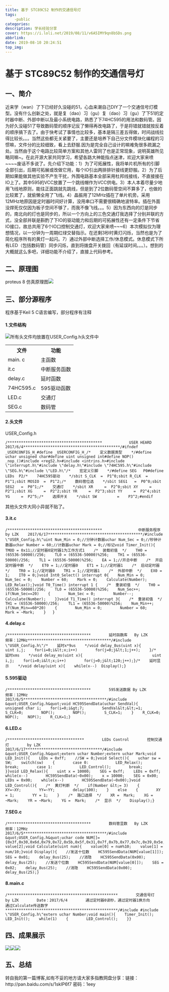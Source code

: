 ```yaml
---
title: 基于 STC89C52 制作的交通信号灯
tags: 
    -public
categories: 
description: 学长经验分享
cover: https://i.loli.net/2019/08/11/v6A5IMY9qn8bSDs.png
abbrlink: 
date: 2019-08-10 20:24:51
top_img: 
---
```

# 基于 STC89C52 制作的交通信号灯
<h2>一、简介</h2>近来学（wan）了下已经好久没碰的51，心血来潮自己DIY了一个交通信号灯模型。没有什么创新之处，就是复（dao）习（gu）复（dao）习（gu）了下51的定时器中断、外部中断以及最小系统电路，熟悉了下74HC595的用法和数码管。因为好久没碰51了导致数码管的顺序记反了懒得再改电路了，于是将错就错就按反着的顺序搞下去了。由于快考试了事情也比较多，基本是隔三差五得做，时间战线拉得比较长。。。当然这些都无关紧要了，主要还是培养下自己分文件模块化编程的习惯嘛，文件分的比较细致，看上去舒服.<!--more-->因为是完全自己设计的嘛难免很多疏漏之处。当然由于这个电路比较简单方案和其他人雷同了也是正常现象，说明英雄所见略同嘛~。在此开源大家共同学习，希望各路大神能指点迷津，欢迎大家来喷~~~~废话不多说了。先介绍下功能：1）为了可拓展性，我将单片机所有的引脚全部引出，后期可拓展或改做它用，每个IO引出两排排针接线更舒服。2）为了后期如果能做其他实验不产生干扰，外围电路基本全部采用杜邦线接线，不直接接在IO上了。其中595的VCC放置了一个跳线帽作为VCC供电。3）本人本着尽量少地用飞线地原则，能往正面跳就先跳线，但是到了2位数码管空间不算多了，也做的比较累了，就偷懒全用了飞线。4）晶振用了12MHz插在了单片机旁。采用12MHz地原因是定时器时间好计算，没用串口不需要很精确地波特率。插在外面没焊死仅仅因为板子空间不够了，而我不像飞线。。。5）因为东西向的灯是同步的，南北向的灯也是同步的，所以一个方向上的三色交通灯我选择了分别并联的方式，没全部并联是斟酌了下IO的驱动能力和后期的可拓展性还有一定条件下节省IO接口，故总共用了6个IO口控制交通灯，欢迎大家来喷~~~6）本次模拟仅为理想情况，以一分钟为一周期红绿交替指示。在还剩3秒时黄灯闪烁，当然也是为了简化程序所有的黄灯一起闪。7）通过外部中断选择工作/休息模式。休息模式下所有LED（包括数码管）同步闪烁，直到将拨盘开关拨回（有延误时间。。。）。想到的大概就这么多吧，详细功能不介绍了，直接上代码参考。<h2>二、原理图</h2>proteus 8 仿真原理图<img src=\"https://i.loli.net/2019/08/11/v6A5IMY9qn8bSDs.png"  /><h2>三、部分源程序</h2>程序基于Keil 5 C语言编写，部分程序有注释<h4>1.文件结构</h4><img src=\"https://i.loli.net/2019/08/11/nNWlhJEsK1tPeTV.png"  />所有头文件均放置在USER_Config.h头文件中<table><tbody><tr><th>文件</th><th align=\"center\">功能</th></tr><tr><td>main. c</td><td align=\"center\">主函数</td></tr><tr><td>it.c</td><td align=\"center\">中断服务函数</td></tr><tr><td>delay.c</td><td align=\"center\">延时函数</td></tr><tr><td>74HC595.c</td><td align=\"center\">595驱动函数</td></tr><tr><td>LED.c</td><td align=\"center\">交通灯</td></tr><tr><td>SEG.c</td><td align=\"center\">数码管</td></tr></tbody></table><h4>2.头文件</h4>USER_Config.h<pre class=\"line-numbers prism-highlight\"><code class=\"language-c\">/******************************************            USER HEARD      2017/6/4*******************************************/#ifndef _USERCONFIG_H_#define _USERCONFIG_H_/*    定义数据类型    */#define uchar unsigned char#define uint unsigned int#define NOP() _nop_()#include &lt;reg52.h&gt;#include &lt;intrins.h&gt;#include \"interrupt.h\"#include \"delay.h\"#include \"74HC595.h\"#include \"SEG.h\"#include \"LED.h\"/*    宏定义引脚    */#define SEG   P0#define LEDs  P2/*    74HC595驱动    */sbit S_CLK  =  P1^0;sbit R_CLK  =  P1^1;sbit MOSIO  =  P1^2;/*    数码管位选    */sbit SEG1   =  P0^0;sbit SEG2   =  P0^1;/*    交通灯    */sbit XR     =  P2^0;sbit XY     =  P2^1;sbit XG     =  P2^2;sbit YR     =  P2^3;sbit YY     =  P2^4;sbit YG     =  P2^5;/*    选择开关    */sbit SW         =    P3^2;#endif</code></pre>其他头文件大同小异就不贴了。<h4>3.it.c</h4><pre class=\"line-numbers prism-highlight\"><code class=\"language-c\">/******************************************                中断服务程序                by LZK    2017/6/17******************************************/#include \"USER_Config.h\"uint Num_Min = 0;//分钟计数器uchar Num_Sec = 0;//秒钟计数器uchar Number = 60;//计数器uchar Mark = 0;//标记void Timer_Init(){    TMOD = 0x11;//定时器0定时器1为工作方式1    /*  装载初值  */    TH0 = (65536-50000)/256;    TL0 = (65536-50000)%256;    TH1 = (65536-50000)/256;    TL1 = (65536-50000)%256;    EA = 1;//开总中断    /*  开启定时器中断  */    ET0 = 1;//定时器0    ET1 = 1;//定时器1    /*  启动定时器  */    TR0 = 1;//定时器0    TR1 = 1;//定时器1    /*  外部中断  */    EX0 = 1;    IT0 = 0;}void Int0_Select() interrupt 0{    Num_Min = 0;    Num_Sec = 0;    Number = 60;    Mark = 0;    Calculate(Number);    LED_Relax();}void T0_Time() interrupt 1 {    /*  重装初值  */    TH0 = (65536-50000)/256;    TL0 = (65536-50000)%256;    Num_Sec++;    if(Num_Sec==20)    {        Num_Sec = 0;        Number--;        Calculate(Number);    }}void T1_Time() interrupt 3{    /*  重装初值  */    TH1 = (65536-50000)/256;    TL1 = (65536-50000)%256;    Num_Min++;    if(Num_Min==60*20)    {        Num_Min = 0;        Number = 60;        Mark = ~Mark;    }   }</code></pre><h4>4.delay.c</h4><pre class=\"line-numbers prism-highlight\"><code class=\"language-c\">/*************************************        延时函数库   By LZK        频率：12MHz*************************************/#include \"USER_Config.h\"/*    延时x*9us    */void delay_8us(uint x){                               uint i,j;    for(i=0;i&amp;lt;x;i++)        for(j=0;j&amp;lt;1;j++);    }/*    延时xms    */void delay_ms(uint x){                               uint i,j;    for(i=0;i&amp;lt;x;i++)        for(j=0;j&amp;lt;120;j++);}/*    延时显示    */void delay(uint x){    while(x--)  Display();}</code></pre><h4>5.595驱动</h4><pre class=\"line-numbers prism-highlight\"><code class=\"language-c\">/*************************************        595发送数据 By LZK        频率：12MHz        2017/6/5*************************************/#include &amp;quot;USER_Config.h&amp;quot;void HC595SendData(uchar SendVal){    unsigned char i;    for(i=0;i&amp;gt;7;        SendVal&amp;lt;&amp;lt;=1;        S_CLK=0;        NOP();        NOP();        S_CLK=1;    }    R_CLK=0;    NOP();    NOP();    R_CLK=1;}</code></pre><h4>6.LED.c</h4><pre class=\"line-numbers prism-highlight\"><code class=\"language-c\">/**********************************        LEDs Control        控制交通灯        by LZK    2017/6/17**********************************/#include &amp;quot;USER_Config.h&amp;quot;extern uchar Number;extern uchar Mark;void LED_Init(){    LEDs = 0xff;    //SW = 0;}void Select(){    uchar sw = SW;    switch(sw)    {        case 0:            LED_Relax();        break;        case 1:            LED_Control();        break;    }}void LED_Relax(){    uint x = 10000;    SEG = 0xff;    LEDs = 0xff;    while(x--)        HC595SendData(~0x00);    x = 10000;    SEG = 0x00;    LEDs = 0x00;    while(x--)        HC595SendData(~0x00);}void LED_Control(){    /*  黄灯判断  */    if(Number &amp;lt;= 3)    {        XY=~XY;        YY=~YY;        delay(100);    }    else    {        XY = 1;        YY = 1;    }    /*  路口选择  */    XR =  Mark;    XG = ~Mark;    YR = ~Mark;    YG =  Mark;    /*  显示  */    Display();}</code></pre><h4>7.SEG.c</h4><pre class=\"line-numbers prism-highlight\"><code class=\"language-c\">/*************************************        数码管显数   By LZK        频率：12MHz        2017/6/5*************************************/#include &amp;quot;USER_Config.h&amp;quot;uchar code NUM[]={0x3f,0x30,0x6d,0x79,0x72,0x5b,0x5f,0x31,0x7f,0x7b,0x77,0x7c,0x39,0x5e,0x79,0x71};uchar value[2];void Calculate(uint num){    value[0] = num%10;    value[1] = num/10;}void Display(){    //发送十位数    HC595SendData(NUM[value[1]]);    SEG = 0x01;    delay_8us(25);    //消隐    HC595SendData(0x00);    delay_8us(25);    //发送个位数    HC595SendData(NUM[value[0]]);    SEG = 0x02;    delay_8us(25);    //消隐    HC595SendData(0x00);    delay_8us(25);}</code></pre><h4>8.main.c</h4><pre class=\"line-numbers prism-highlight\"><code class=\"language-c\">/*************************************************        交通信号灯           by LZK        Date：2017/6/4        通过定时器0读秒，通过定时器1换方向        通过Calculate传送数字**************************************************/#include #include \"USER_Config.h\"extern uchar Number;void main(){    Timer_Init();    LED_Init();    while(1)    {        LED_Control();    }}</code></pre><h2>四、成果展示</h2><img src=\"https://i.loli.net/2019/08/11/gekclKw4j2aHRGO.jpg"  /><img src=\"https://i.loli.net/2019/08/11/naHpZ6QxFPUdorX.png"  /><img src=\"https://i.loli.net/2019/08/11/IQkWyPv4ughGj2O.png"  /><h2>五、总结</h2>转自我的第一篇博客,如有不妥的地方请大家多指教网盘分享：链接：http://pan.baidu.com/s/1skIP6f7 密码：1eey